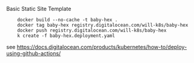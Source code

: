 Basic Static Site Template

        docker build --no-cache -t baby-hex .
        docker tag baby-hex registry.digitalocean.com/will-k8s/baby-hex
        docker push registry.digitalocean.com/will-k8s/baby-hex
        k create -f baby-hex.deployment.yaml

 see https://docs.digitalocean.com/products/kubernetes/how-to/deploy-using-github-actions/       